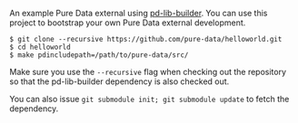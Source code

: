 An example Pure Data external using [pd-lib-builder](https://github.com/pure-data/pd-lib-builder). You can use this project to bootstrap your own Pure Data external development.

	$ git clone --recursive https://github.com/pure-data/helloworld.git
	$ cd helloworld
	$ make pdincludepath=/path/to/pure-data/src/

Make sure you use the `--recursive` flag when checking out the repository so that the pd-lib-builder dependency is also checked out.

You can also issue `git submodule init; git submodule update` to fetch the dependency.

